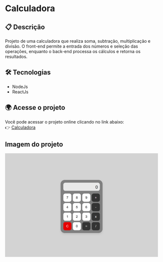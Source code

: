 # Calculadora

## 📋 Descrição

Projeto de uma calculadora que realiza soma, subtração, multiplicação e divisão. O front-end permite a entrada dos números e seleção das operações, enquanto o back-end processa os cálculos e retorna os resultados.

## 🛠️ Tecnologias

- NodeJs
- ReactJs

## 🌍 Acesse o projeto

Você pode acessar o projeto online clicando no link abaixo:  
👉  [Calculadora](https://calculadora-9rzc.vercel.app)

## Imagem do projeto
   
![Screenshot do site](./frontEnd/src/assets/imagemSite.png)
